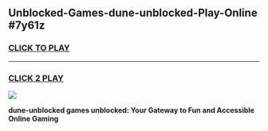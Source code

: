 
## Unblocked-Games-dune-unblocked-Play-Online #7y61z
<h3>
<a href="https://news.freeplayer.one?title=dune-unblocked&ref=3">CLICK TO PLAY</a></h3>
<hr>

<h3>
<a href="https://news.freeplayer.one?title=dune-unblocked&ref=3">CLICK 2 PLAY</a>
  
</h3>

<a href="https://news.freeplayer.one?title=dune-unblocked&ref=3"><img src="https://clearcache.store/games.png"></a>


**dune-unblocked games unblocked: Your Gateway to Fun and Accessible Online Gaming**
